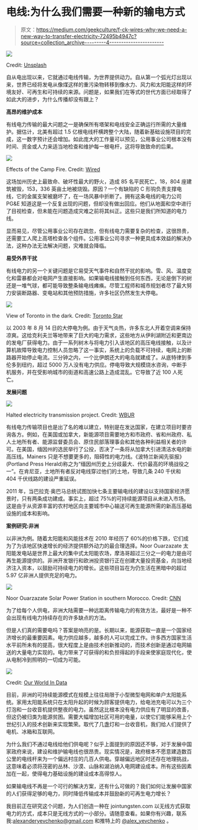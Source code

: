 # 电线:为什么我们需要一种新的输电方式

> 原文：<https://medium.com/geekculture/f-ck-wires-why-we-need-a-new-way-to-transfer-electricity-72495b4947c?source=collection_archive---------4----------------------->

![](img/b7b3a7223e6b2d264b5aae45963cf180.png)

Credit: [Unsplash](https://unsplash.com/photos/U6tYeEhEVTk)

自从电出现以来，它就通过电线传输，为世界提供动力。自从第一个弧光灯出现以来，世界已经将发电从像煤这样的重污染物转移到像水力、风力和太阳能这样的环境友好、可再生和可持续的来源。问题是，如果我们在等式的世代方面已经取得了如此大的进步，为什么传播却没有跟上？

**高昂的维护成本**

有线电力传输的最大问题之一是确保所有塔架和电线安全正确运行所需的大量维护。据估计，北美有超过 1.5 亿根电线杆横跨整个大陆，随着新基础设施项目的完成，这一数字预计还会增加。如此庞大的工作量可以预见，公用事业公司根本没有时间、资金或人力来适当地检查和维护每一根电杆，这将导致致命的后果。

![](img/19b28f2cf2b1ec2afbee77fb624ff192.png)

Effects of the Camp Fire. Credit: [Wired](https://www.wired.com/story/the-terrifying-science-behind-californias-massive-camp-fire/)

这场加州历史上最致命、破坏性最大的野火，造成 85 名平民死亡，18，804 座建筑被毁，153，336 英亩土地被烧毁。原因？一个有缺陷的 C 形钩负责支撑电线，它的金属支架被磨坏了，在一场风暴中折断了。拥有这条电线的电力公司 PG&E 知道这是一个反复出现的问题，但却没有做出回应。他们从地面和空中进行了目视检查，但未能在问题造成灾难之前将其纠正。这些只是我们所知道的电力线。

显而易见，尽管公用事业公司存在疏忽，但有线电力需要复杂的检查，这很昂贵，还需要工人爬上高塔检查各个组件。公用事业公司寻求一种更具成本效益的解决办法，这种办法无法解决问题，灾难就会降临。

**易受外界干扰**

有线电力的另一个关键问题是它易受天气事件和自然干扰的影响。雪、风、温度变化和雷暴都会对电网产生直接影响。如果输电线接触到任何东西，无论是倒下的树还是一堆气球，都可能导致整条输电线瘫痪。尽管工程师和城市规划者尽了最大努力安装断路器、变电站和其他预防措施，许多社区仍然发生大停电。

![](img/6703ac3ad6da49b516e5f07e494a1b10.png)

View of Toronto in the dark. Credit: [Toronto Star](https://www.thestar.com/photos/2013/08/13/blackout_2003_the_day_in_photos.html)

以 2003 年 8 月 14 日的大停电为例。由于天气炎热，许多东北人开着空调来保持凉爽。这给克利夫兰等地带来了巨大的电力需求，这些地方从伊利湖附近和更南边的发电厂获得电力。由于一系列树木与将电力引入该地区的高压电线接触，以及计算机故障导致电力控制人员忽略了这一事实，系统上的负载不可持续，电网上的断路器开始停止电流。三分钟之内，一个比伊朗还大的电岛就建成了。从底特律到多伦多到纽约，超过 5000 万人没有电力供应。停电导致大规模烧水咨询，中断手机服务，并在受影响城市的街道和高速公路上造成混乱。它导致了近 100 人死亡。

**发展问题**

![](img/a059dc63b673a903cef39ccce158bef5.png)

Halted electricity transmission project. Credit: [WBUR](https://www.wbur.org/news/2021/01/15/avangrid-maine-massachusetts-power-energy-grid)

有线电力传输项目也是出了名的难以建立，特别是在发达国家，在建立项目时要咨询各方。例如，在美国或加拿大，新能源项目需要地方和市政府、省和州政府、私人土地所有者、能源监督委员会、原住民部落理事会和其他各种利益相关者的许可。在美国，缅因州的选民举行了公投，否决了一条将从加拿大引进清洁水电的新高压线。Mainers 只是不想要更多的，阻碍性的电力线。《波特兰新闻先驱报》(Portland Press Herald)称之为“缅因州历史上分歧最大、代价最高的环境战役之一”。在肯尼亚，土地所有者反对电线穿过他们的土地，导致几条 240 千伏和 404 千伏线路的建设严重延误。

2011 年，当巴拉克·奥巴马总统试图加快七条主要输电线的建设以支持国家经济愿景时，只有两条成功建成。事实上，超过 75%的可持续能源项目从未进入市场。这是由于从资源丰富的农村地区向主要城市中心输送可再生能源所需的新高压基础设施的成本和影响。

**案例研究:非洲**

以非洲为例。随着太阳能和风能技术在 2010 年经历了 60%的价格下跌，它们成为了为该地区快速增长的经济提供额外动力的最合理选择。Noor Ouarzazate 太阳能发电站是世界上最大的集中式太阳能农场，摩洛哥超过三分之一的电力是由可再生能源提供的。非洲开发银行和欧洲投资银行正在创建大量投资基金，向当地经济注入资本，以鼓励可持续电力的增长。这些项目旨在为仍生活在黑暗中的超过 5.97 亿非洲人提供充足的电力。

![](img/fb1e03daf6678546ffb9195b545ef8f8.png)

Noor Ouarzazate Solar Power Station in southern Morocco. Credit: [CNN](https://www.cnn.com/2016/02/08/africa/ouarzazate-morocco-solar-plant/index.html)

为了给每个人供电，非洲大陆需要一种远距离传输电力的有效方法，最好是一种不会出现有线电力持续存在的许多缺点的方法。

但是人们真的需要电吗？答案是响亮的是。长期以来，能源获取一直是一个国家经济增长的最重要因素。电力供应越多，越多的人可以完成工作。许多西方国家生活水平前所未有的提高，很大程度上是由技术创新推动的，而技术创新是通过电网输送的大量电力实现的。电力带来了可获得的和负担得起的手段来使家庭现代化，使从电制冷到照明的一切成为可能。

![](img/5c51287b54bacdf5d1c8ce08b341fdc3.png)

Credit: [Our World In Data](https://ourworldindata.org/grapher/access-to-electricity-vs-gdp-per-capita)

目前，非洲的可持续能源模式在规模上往往局限于小型微型电网和单户太阳能系统。家用太阳能系统只在太阳升起的时候为顾客提供电力，给电池充电可以为三个灯泡和一台收音机提供整夜的电力。虽然这比根本没有电力供应有了明显的改善，但这仍被归类为能源贫困。需要大幅增加社区可用的电量，以使它们能够采用上个世纪引入的技术创新来实现繁荣。取代了几盏灯和一台收音机，我们给人们提供了电机、冰箱和互联网。

为什么我们不通过电线给他们供电呢？似乎上面提到的原因还不够，对于发展中国家政府来说，建设和维护输电线也很昂贵。现实情况是，政府根本不愿意建造数百公里的电线杆来为一个偏远村庄的几百人供电。穿越偏远地区时还存在地理挑战，这意味着必须将茂密的丛林、沙漠、山脉和湖泊纳入电网建设成本。所有这些因素加在一起，使得电力基础设施的建设成本高得惊人。

如果输电线不再是一个可行的解决方案，还有什么可做的？我们如何让发展中国家的人们获得足够的电力，同时降低传输成本并鼓励新的可再生电力增长？

我目前正在研究这个问题，为人们创造一种在 jointungsten.com 以无线方式获取电力的方式，成本只是无线方式的一小部分。请随意查看。如果你有兴趣，联系我:alexanderyevchenko@gmail.com 和推特上的 [@alex_yevchenko](https://twitter.com/alex_yevchenko) 。